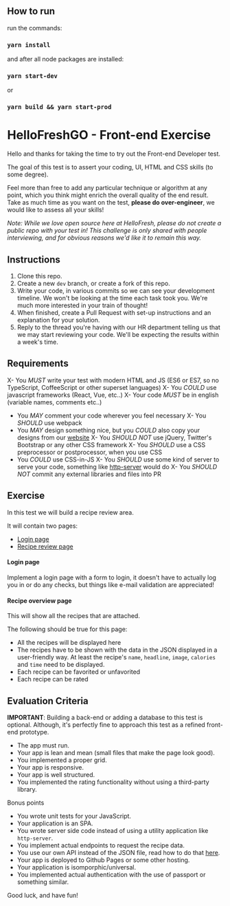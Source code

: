 ## How to run

run the commands:

### `yarn install`

and after all node packages are installed: 

### `yarn start-dev`

or

### `yarn build && yarn start-prod`


HelloFreshGO - Front-end Exercise
=============================================

Hello and thanks for taking the time to try out the Front-end Developer test.

The goal of this test is to assert your coding, UI, HTML and CSS skills (to some degree).

Feel more than free to add any particular technique or algorithm at any point, which you think might enrich the overall quality of the end result. Take as much time as you want on the test, **please do over-engineer**, we would like to assess all your skills!

_Note: While we love open source here at HelloFresh, please do not create a public repo with your test in! This challenge is only shared with people interviewing, and for obvious reasons we'd like it to remain this way._

Instructions
------------

1. Clone this repo.
2. Create a new `dev` branch, or create a fork of this repo.
3. Write your code, in various commits so we can see your development timeline. We won't be looking at the time each task took you. We're much more interested in your train of thought!
4. When finished, create a Pull Request with set-up instructions and an explanation for your solution.
5. Reply to the thread you're having with our HR department telling us that we may start reviewing your code. We'll be expecting the results within a week's time.

Requirements
------------

X- You *MUST* write your test with modern HTML and JS (ES6 or ES7, so no TypeScript, CoffeeScript or other superset languages)
X- You *COULD* use javascript frameworks (React, Vue, etc..)
X- Your code *MUST* be in english (variable names, comments etc..)
- You *MAY* comment your code wherever you feel necessary
X- You *SHOULD* use webpack
- You *MAY* design something nice, but you *COULD* also copy your designs from our [website](https://www.hellofresh.com/recipes/)
X- You *SHOULD NOT* use jQuery, Twitter's Bootstrap or any other CSS framework
X- You *SHOULD* use a CSS preprocessor or postprocessor, when you use CSS
- You *COULD* use CSS-in-JS
X- You *SHOULD* use some kind of server to serve your code, something like [http-server](https://github.com/indexzero/http-server) would do
X- You *SHOULD NOT* commit any external libraries and files into PR

Exercise
--------

In this test we will build a recipe review area.

It will contain two pages:

- [Login page](#login-page)
- [Recipe review page](#recipe-review-page)

#### Login page

Implement a login page with a form to login, it doesn't have to actually log you in or do any checks, but things like e-mail validation are appreciated!

#### Recipe overview page

This will show all the recipes that are attached.

The following should be true for this page:

- All the recipes will be displayed here
- The recipes have to be shown with the data in the JSON displayed in a user-friendly way. At least the recipe's `name`, `headline`, `image`, `calories` and `time` need to be displayed.
- Each recipe can be favorited or unfavorited
- Each recipe can be rated

Evaluation Criteria
-------------------

**IMPORTANT**: Building a back-end or adding a database to this test is optional. Although, it's perfectly fine to approach this test as a refined front-end prototype.

- The app must run.
- Your app is lean and mean (small files that make the page look good).
- You implemented a proper grid.
- Your app is responsive.
- Your app is well structured.
- You implemented the rating functionality without using a third-party library.

Bonus points

- You wrote unit tests for your JavaScript.
- Your application is an SPA.
- You wrote server side code instead of using a utility application like `http-server`.
- You implement actual endpoints to request the recipe data.
- You use our own API instead of the JSON file, read how to do that [here](./USE_THE_API.md).
- Your app is deployed to Github Pages or some other hosting.
- Your application is isomporphic/universal.
- You implemented actual authentication with the use of passport or something similar.

Good luck, and have fun!
